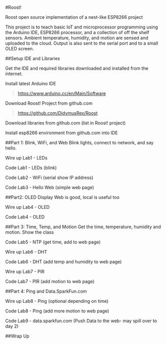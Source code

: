 #Roost!

Roost open source implementation of a nest-like ESP8266 project

This project is to teach basic IoT and microprocessor programming using the Arduino IDE, ESP8266 processor, and a collection of off the shelf sensors. Ambient temperature, humidity, and motion are sensed and uploaded to the cloud. Output is also sent to the serial port and to a small OLED screen.

##Setup IDE and Libraries

Get the IDE and required libraries downloaded and installed from the internet.

Install latest Arduino IDE
>https://www.arduino.cc/en/Main/Software

Download Roost! Project from github.com
>https://github.com/DidymusRex/Roost

Download libraries from github.com (list in Roost! project)

Install esp8266 environment from github.com into IDE

##Part 1: Blink, WiFi, and Web
Blink lights, connect to network, and say hello.

Wire up Lab1 - LEDs

Code Lab1 - LEDs (blink)

Code Lab2 - WiFi (serial show IP address)

Code Lab3 - Hello Web (simple web page)

##Part2: OLED Display
Web is good, local is useful too

Wire up Lab4 - OLED

Code Lab4 - OLED

##Part 3: Time, Temp, and Motion
Get the time, temperature, humidity and motion. Show the class

Code Lab5 - NTP (get time, add to web page)

Wire up Lab6 - DHT

Code Lab6 - DHT (add temp and humidity to web page)

Wire up Lab7 - PIR

Code Lab7 - PIR (add motion to web page)

##Part 4: Ping and Data.SparkFun.com

Wire up Lab8 - Ping (optional depending on time)

Code Lab8 - Ping (add more motion to web page)

Code Lab9 - data.sparkfun.com (Push Data to the web- may spill over to day 2)

##Wrap Up
